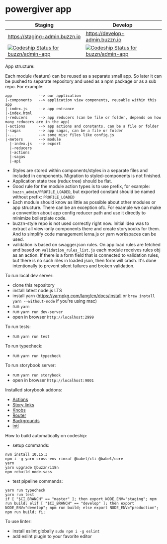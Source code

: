 # powergiver app



Staging | Develop
--- | ---
https://staging-admin.buzzn.io | https://develop-admin.buzzn.io
[ ![Codeship Status for buzzn/admin-app](https://app.codeship.com/projects/8496d700-bdef-0134-4fd0-0e29162056f7/status?branch=master)](https://app.codeship.com/projects/196093) | [ ![Codeship Status for buzzn/admin-app](https://app.codeship.com/projects/8496d700-bdef-0134-4fd0-0e29162056f7/status?branch=develop)](https://app.codeship.com/projects/196093)

App structure:

Each module (feature) can be reused as a separate small app. So later it can be pushed to separate repository and used as a npm package or as a sub repo.
For example:
```
app            --> our application
|-components   --> application view components, reusable within this app
|-index.js     --> app entrance
|-index.html
|-reducers     --> app reducers (can be file or folder, depends on how many reducers are in the app)
|-actions      --> app actions and constants, can be a file or folder
|-sagas        --> app sagas, can be a file or folder
|-...          --> some misc files like config.js
|-meters       --> module
  |-index.js   --> export
  |-reducers
  |-actions
  |-sagas
  |-api
```

- Styles are stored within components/styles in a separate files and included in components. Migration to styled-components is not finished.
- Application state tree (redux tree) should be flat.
- Good rule for the module action types is to use prefix, for example: `buzzn_admin/PROFILE_LOADED`, but exported constant should be named without prefix: `PROFILE_LOADED`
- Each module should know as little as possible about other modules or app structure. There can be an exception ofc. For example we can make a convention about app config reducer path and use it directly to minimize boilerplate code.
- buzzn-style repo is not used correctly right now. Initial idea was to extract all view-only components there and create storybooks for them. And to simplify code management lerna.js or yarn workspaces can be used.
- validation is based on swagger.json rules. On app load rules are fetched and based on `validation_rules_list.js` each module receives rules obj as an action. If there is a form field that is connected to validation rules, but there is no such riles in loaded json, then form will crash. It's done intentionally to prevent silent failures and broken validation.

To run local dev server:

- clone this repository
- install latest node.js LTS
- install yarn (https://yarnpkg.com/lang/en/docs/install or `brew install yarn --without-node` if you're using mac)
- run `yarn`
- run `yarn run dev-server`
- open in browser `http://localhost:2999`

To run tests:

- run `yarn run test`

To run typecheck:

- run `yarn run typecheck`

To run storybook server:

- run `yarn run storybook`
- open in browser `http://localhost:9001`

Installed storybook addons:

- [Actions](https://github.com/storybooks/storybook/tree/master/addons/actions)
- [Story links](https://github.com/storybooks/storybook/tree/master/addons/links)
- [Knobs](https://github.com/storybooks/storybook/tree/master/addons/knobs)
- [Router](https://github.com/gvaldambrini/storybook-router)
- [Backgrounds](https://github.com/storybooks/addon-backgrounds)
- [intl](https://github.com/truffls/storybook-addon-intl)

How to build automatically on codeship:

- setup commands:

```shell
nvm install 10.15.3
npm i -g yarn cross-env rimraf @babel/cli @babel/core
yarn
yarn upgrade @buzzn/i18n
npm rebuild node-sass
```

- test pipeline commands:

```shell
yarn run typecheck
yarn run test
if [ "$CI_BRANCH" == "master" ]; then export NODE_ENV="staging"; npm run build; elif [ "$CI_BRANCH" == "develop" ]; then export NODE_ENV="develop"; npm run build; else export NODE_ENV="production"; npm run build; fi;
```

To use linter:

- install eslint globally `sudo npm i -g eslint`
- add eslint plugin to your favorite editor

